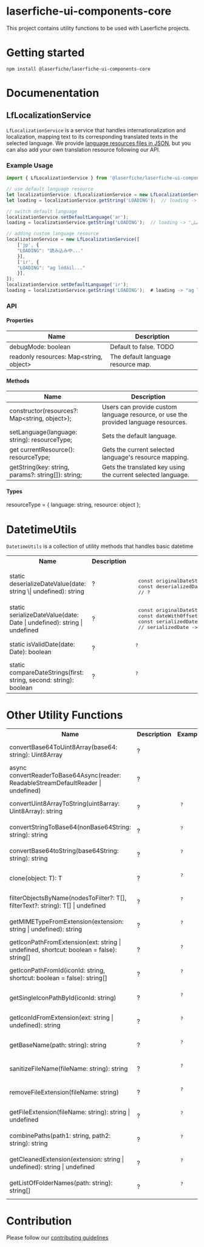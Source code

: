 # laserfiche-ui-components-core
This project contains utility functions to be used with Laserfiche projects.

# Getting started
```
npm install @laserfiche/laserfiche-ui-components-core
```
# Documenentation 

## LfLocalizationService

`LfLocalizationService` is a service that handles internationalization and localization, mapping text to its corresponding translated texts in the selected language. We provide [language resources files in JSON](https://github.com/Laserfiche/laserfiche-ui-components-core/tree/main/src/i18n), but you can also add your own translation resource following our API.

### Example Usage
```ts
import { LfLocalizationService } from '@laserfiche/laserfiche-ui-components-core';

// use default language resource
let localizationService: LfLocalizationService = new LfLocalizationService();
let loading = localizationService.getString('LOADING');  // loading -> "loading..."

// switch default language
localizationService.setDefaultLanguage('ar');
loading = localizationService.getString('LOADING');  // loading -> "جارٍ التحميل..."

// adding custom language resource
localizationService = new LfLocalizationService([
    ['jp', {
    "LOADING": "読み込み中..."
    }],
    ['ir', {
    "LOADING": "ag lódáil..."
    }],
]);
localizationService.setDefaultLanguage('ir');
loading = localizationService.getString('LOADING');  # loading -> "ag lódáil..."
```

### API

#### Properties

|Name | Description|
|--|--|
|debugMode: boolean| Default to false. TODO|
|readonly resources: Map<string, object>| The default language resource map. |
    
#### Methods

|Name | Description|
|--|--|
|constructor(resources?: Map<string, object>);       | Users can provide custom language resource, or use the provided language resources. |
|setLanguage(language: string): resourceType;        | Sets the default language. |
|get currentResource(): resourceType;                | Gets the current selected language's resource mapping. |
|getString(key: string, params?: string[]): string;  | Gets the translated key using the current selected language. |

#### Types

resourceType  = { language: string, resource: object };

# DatetimeUtils
`DatetimeUtils` is a collection of utility methods that handles basic datetime 

<table>
<tr>
<th>
Name
</th>
<th>
Description
</th>
<th>
Example
</th>
</tr>
<tr>
  <td> static deserializeDateValue(date: string \| undefined): string </td>
  <td> ?    </td>
  <td> <pre> 
  const originalDateString: string = '2021-03-25';
  const deserializedDate: string = DatetimeUtils.deserializeDateValue(originalDateString);
  // ? </pre></td>
</tr>
<tr>
  <td> static serializeDateValue(date: Date | undefined): string | undefined  </td>
  <td> ?  </td>
  <td> <pre>
  const originalDateString: string = '2021-03-25T00:00:00-07:00';
  const dateWithOffset: Date = new Date(originalDateString);
  const serializedDate: string | undefined = DatetimeUtils.serializeDateValue(dateWithOffset);
  // serializedDate -> '2021-03-25T00:00:00' </pre> </td>
  </tr>
 <tr>
  <td>static isValidDate(date: Date): boolean  </td>
  <td> ?  </td>
  <td> <pre> ?
   </pre> </td>
  </tr>
 <tr>
  <td>static compareDateStrings(first: string, second: string): boolean  </td>
  <td> ?  </td>
  <td> <pre> ?
   </pre> </td>
  </tr>
  </table>
  
# Other Utility Functions
<table>
<tr>
<th>
Name
</th>
<th>
Description
</th>
<th>
Example
</th>
</tr>
<tr>
  <td> convertBase64ToUint8Array(base64: string): Uint8Array </td>
  <td> ?    </td>
  <td> <pre> 
   </pre></td>
</tr>
<tr>
  <td> async convertReaderToBase64Async(reader: ReadableStreamDefaultReader<Uint8Array> | undefined)  </td>
  <td> ?  </td>
  <td> <pre>
   </pre> </td>
  </tr>
 <tr>
  <td> convertUint8ArrayToString(uint8array: Uint8Array): string  </td>
  <td> ?  </td>
  <td> <pre> ?
   </pre> </td>
  </tr>
 <tr>
  <td> convertStringToBase64(nonBase64String: string): string  </td>
  <td> ?  </td>
  <td> <pre> ?
   </pre> </td>
  </tr>
   <tr>
  <td> convertBase64toString(base64String: string): string  </td>
  <td> ?  </td>
  <td> <pre> ?
   </pre> </td>
  </tr>
     <tr>
  <td> clone<T>(object: T): T  </td>
  <td> ?  </td>
  <td> <pre> ?
   </pre> </td>
  </tr>
  <tr>
  <td> filterObjectsByName<T extends ObjectWithName>(nodesToFilter?: T[], filterText?: string): T[] | undefined  </td>
  <td> ?  </td>
  <td> <pre> ?
   </pre> </td>
  </tr>
  
   <tr>
  <td> getMIMETypeFromExtension(extension: string | undefined): string </td>
  <td> ?  </td>
  <td> <pre> ?
   </pre> </td>
  </tr>
  
 <tr>
  <td> getIconPathFromExtension(ext: string | undefined, shortcut: boolean = false): string[] </td>
  <td> ?  </td>
  <td> <pre> ?
   </pre> </td>
  </tr>
  
  <tr>
  <td>  getIconPathFromId(iconId: string, shortcut: boolean = false): string[]  </td>
  <td> ?  </td>
  <td> <pre> ?
   </pre> </td>
  </tr>
  
 <tr>
  <td>  getSingleIconPathById(iconId: string)  </td>
  <td> ?  </td>
  <td> <pre> ?
   </pre> </td>
  </tr>
  
 <tr>
  <td>  getIconIdFromExtension(ext: string | undefined): string   </td>
  <td> ?  </td>
  <td> <pre> ?
   </pre> </td>
  </tr>
  
<tr>
  <td>  getBaseName(path: string): string   </td>
  <td> ?  </td>
  <td> <pre> ?
   </pre> </td>
  </tr>
  
<tr>
  <td>  sanitizeFileName(fileName: string): string   </td>
  <td> ?  </td>
  <td> <pre> ?
   </pre> </td>
  </tr>
  
  
<tr>
  <td>  removeFileExtension(fileName: string)   </td>
  <td> ?  </td>
  <td> <pre> ?
   </pre> </td>
  </tr>
  
  
<tr>
  <td>  getFileExtension(fileName: string): string | undefined  </td>
  <td> ?  </td>
  <td> <pre> ?
   </pre> </td>
  </tr>
  
  
<tr>
  <td>   combinePaths(path1: string, path2: string): string  </td>
  <td> ?  </td>
  <td> <pre> ?
   </pre> </td>
  </tr>
  
 <tr>
  <td>  getCleanedExtension(extension: string | undefined): string | undefined </td>
  <td> ?  </td>
  <td> <pre> ?
   </pre> </td>
  </tr>
  
<tr>
  <td>  getListOfFolderNames(path: string): string[]   </td>
  <td> ?  </td>
  <td> <pre> ?
   </pre> </td>
  </tr>
  
 </table>
  
 # Contribution
Please follow our [contributing guidelines]()

